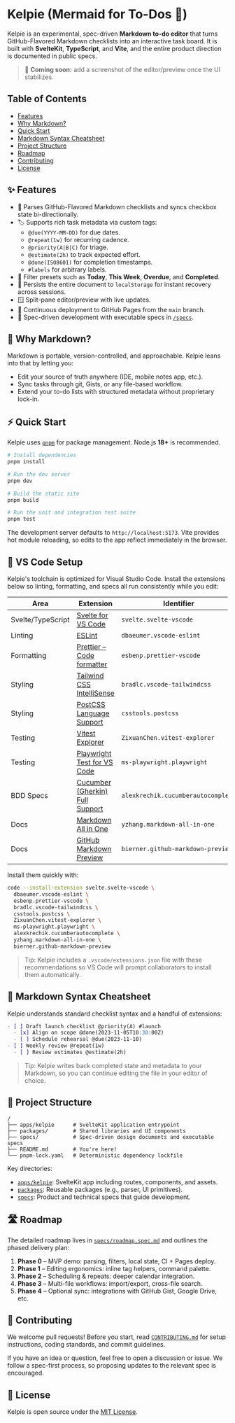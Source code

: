 # Kelpie (Mermaid for To-Dos 📝)

Kelpie is an experimental, spec-driven **Markdown to-do editor** that turns GitHub-Flavored Markdown checklists into an interactive task board. It is built with **SvelteKit**, **TypeScript**, and **Vite**, and the entire product direction is documented in public specs.

> 📸 **Coming soon:** add a screenshot of the editor/preview once the UI stabilizes.

## Table of Contents

- [Features](#-features)
- [Why Markdown?](#-why-markdown)
- [Quick Start](#-quick-start)
- [Markdown Syntax Cheatsheet](#-markdown-syntax-cheatsheet)
- [Project Structure](#-project-structure)
- [Roadmap](#-roadmap)
- [Contributing](#-contributing)
- [License](#-license)

## ✨ Features

- 🔄 Parses GitHub-Flavored Markdown checklists and syncs checkbox state bi-directionally.
- 🏷️ Supports rich task metadata via custom tags:
  - `@due(YYYY-MM-DD)` for due dates.
  - `@repeat(1w)` for recurring cadence.
  - `@priority(A|B|C)` for triage.
  - `@estimate(2h)` to track expected effort.
  - `@done(ISO8601)` for completion timestamps.
  - `#labels` for arbitrary labels.
- 🧭 Filter presets such as **Today**, **This Week**, **Overdue**, and **Completed**.
- 💾 Persists the entire document to `localStorage` for instant recovery across sessions.
- 🪟 Split-pane editor/preview with live updates.
- 🚀 Continuous deployment to GitHub Pages from the `main` branch.
- 🧪 Spec-driven development with executable specs in [`/specs`](./specs).

## 🤔 Why Markdown?

Markdown is portable, version-controlled, and approachable. Kelpie leans into that by letting you:

- Edit your source of truth anywhere (IDE, mobile notes app, etc.).
- Sync tasks through git, Gists, or any file-based workflow.
- Extend your to-do lists with structured metadata without proprietary lock-in.

## ⚡ Quick Start

Kelpie uses [`pnpm`](https://pnpm.io) for package management. Node.js **18+** is recommended.

```bash
# Install dependencies
pnpm install

# Run the dev server
pnpm dev

# Build the static site
pnpm build

# Run the unit and integration test suite
pnpm test
```

The development server defaults to `http://localhost:5173`. Vite provides hot module reloading, so edits to the app reflect immediately in the browser.

## 🧰 VS Code Setup

Kelpie's toolchain is optimized for Visual Studio Code. Install the extensions below so linting, formatting, and specs all run consistently while you edit:

| Area              | Extension                                                                                                               | Identifier                         |
| ----------------- | ----------------------------------------------------------------------------------------------------------------------- | ---------------------------------- |
| Svelte/TypeScript | [Svelte for VS Code](https://marketplace.visualstudio.com/items?itemName=svelte.svelte-vscode)                          | `svelte.svelte-vscode`             |
| Linting           | [ESLint](https://marketplace.visualstudio.com/items?itemName=dbaeumer.vscode-eslint)                                    | `dbaeumer.vscode-eslint`           |
| Formatting        | [Prettier – Code formatter](https://marketplace.visualstudio.com/items?itemName=esbenp.prettier-vscode)                 | `esbenp.prettier-vscode`           |
| Styling           | [Tailwind CSS IntelliSense](https://marketplace.visualstudio.com/items?itemName=bradlc.vscode-tailwindcss)              | `bradlc.vscode-tailwindcss`        |
| Styling           | [PostCSS Language Support](https://marketplace.visualstudio.com/items?itemName=csstools.postcss)                        | `csstools.postcss`                 |
| Testing           | [Vitest Explorer](https://marketplace.visualstudio.com/items?itemName=ZixuanChen.vitest-explorer)                       | `ZixuanChen.vitest-explorer`       |
| Testing           | [Playwright Test for VS Code](https://marketplace.visualstudio.com/items?itemName=ms-playwright.playwright)             | `ms-playwright.playwright`         |
| BDD Specs         | [Cucumber (Gherkin) Full Support](https://marketplace.visualstudio.com/items?itemName=alexkrechik.cucumberautocomplete) | `alexkrechik.cucumberautocomplete` |
| Docs              | [Markdown All in One](https://marketplace.visualstudio.com/items?itemName=yzhang.markdown-all-in-one)                   | `yzhang.markdown-all-in-one`       |
| Docs              | [GitHub Markdown Preview](https://marketplace.visualstudio.com/items?itemName=bierner.github-markdown-preview)          | `bierner.github-markdown-preview`  |

Install them quickly with:

```bash
code --install-extension svelte.svelte-vscode \
  dbaeumer.vscode-eslint \
  esbenp.prettier-vscode \
  bradlc.vscode-tailwindcss \
  csstools.postcss \
  ZixuanChen.vitest-explorer \
  ms-playwright.playwright \
  alexkrechik.cucumberautocomplete \
  yzhang.markdown-all-in-one \
  bierner.github-markdown-preview
```

> Tip: Kelpie includes a `.vscode/extensions.json` file with these recommendations so VS Code will prompt collaborators to install them automatically.

## 📝 Markdown Syntax Cheatsheet

Kelpie understands standard checklist syntax and a handful of extensions:

```markdown
- [ ] Draft launch checklist @priority(A) #launch
  - [x] Align on scope @done(2023-11-05T10:30:00Z)
  - [ ] Schedule rehearsal @due(2023-11-10)
- [ ] Weekly review @repeat(1w)
  - [ ] Review estimates @estimate(2h)
```

> Tip: Kelpie writes back completed state and metadata to your Markdown, so you can continue editing the file in your editor of choice.

## 🧱 Project Structure

```
/
├── apps/kelpie      # SvelteKit application entrypoint
├── packages/        # Shared libraries and UI components
├── specs/           # Spec-driven design documents and executable specs
├── README.md        # You're here!
└── pnpm-lock.yaml   # Deterministic dependency lockfile
```

Key directories:

- [`apps/kelpie`](./apps/kelpie): SvelteKit app including routes, components, and assets.
- [`packages`](./packages): Reusable packages (e.g., parser, UI primitives).
- [`specs`](./specs): Product and technical specs that guide development.

## 🛣 Roadmap

The detailed roadmap lives in [`specs/roadmap.spec.md`](./specs/roadmap.spec.md) and outlines the phased delivery plan:

1. **Phase 0** – MVP demo: parsing, filters, local state, CI + Pages deploy.
2. **Phase 1** – Editing ergonomics: inline tag helpers, command palette.
3. **Phase 2** – Scheduling & repeats: deeper calendar integration.
4. **Phase 3** – Multi-file workflows: import/export, cross-file search.
5. **Phase 4** – Optional sync: integrations with GitHub Gist, Google Drive, etc.

## 🤝 Contributing

We welcome pull requests! Before you start, read [`CONTRIBUTING.md`](./CONTRIBUTING.md) for setup instructions, coding standards, and commit guidelines.

If you have an idea or question, feel free to open a discussion or issue. We follow a spec-first process, so proposing updates to the relevant spec is encouraged.

## 📝 License

Kelpie is open source under the [MIT License](./LICENSE).
